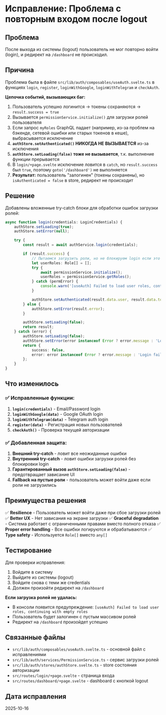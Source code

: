 # Исправление: Проблема с повторным входом после logout

## Проблема

После выхода из системы (logout) пользователь не мог повторно войти (login), и редирект на `/dashboard` не происходил.

## Причина

Проблема была в файле `src/lib/auth/composables/useAuth.svelte.ts` в функциях `login`, `register`, `loginWithGoogle`, `loginWithTelegram` и `checkAuth`.

**Цепочка событий, вызывающих баг:**

1. Пользователь успешно логинится → токены сохраняются → `result.success = true`
2. Вызывается `permissionService.initialize()` для загрузки ролей пользователя
3. Если запрос `myRoles` GraphQL падает (например, из-за проблем на бэкенде, сетевой ошибки или старых токенов в кеше), выбрасывается исключение
4. **`authStore.setAuthenticated()` НИКОГДА НЕ ВЫЗЫВАЕТСЯ** из-за исключения
5. **`authStore.setLoading(false)` тоже не вызывается**, т.к. выполнение функции прерывается
6. В `login/+page.svelte` исключение ловится в `catch`, но `result.success` был `true`, поэтому `goto('/dashboard')` не выполняется
7. **Результат:** пользователь "залогинен" (токены сохранены), но `isAuthenticated = false` в store, редирект не происходит

## Решение

Добавлены вложенные try-catch блоки для обработки ошибок загрузки ролей:

```typescript
async function login(credentials: LoginCredentials) {
    authStore.setLoading(true);
    authStore.setError(null);

    try {
        const result = await authService.login(credentials);

        if (result.success) {
            // Пытаемся загрузить роли, но не блокируем login если это не удалось
            let userRoles: Role[] = [];
            try {
                await permissionService.initialize();
                userRoles = permissionService.getRoles();
            } catch (permError) {
                console.warn('[useAuth] Failed to load user roles, continuing with empty roles:', permError);
            }

            authStore.setAuthenticated(result.data.user, result.data.tokens, userRoles);
        } else {
            authStore.setError(result.error);
        }

        authStore.setLoading(false);
        return result;
    } catch (error) {
        authStore.setLoading(false);
        authStore.setError(error instanceof Error ? error.message : 'Login failed');
        return {
            success: false,
            error: error instanceof Error ? error.message : 'Login failed'
        };
    }
}
```

## Что изменилось

### ✅ Исправленные функции:

1. **`login(credentials)`** - Email/Password login
2. **`loginWithGoogle(data)`** - Google OAuth login
3. **`loginWithTelegram(data)`** - Telegram auth login
4. **`register(data)`** - Регистрация новых пользователей
5. **`checkAuth()`** - Проверка текущей авторизации

### ✅ Добавленная защита:

1. **Внешний try-catch** - ловит все неожиданные ошибки
2. **Внутренний try-catch** - ловит ошибки загрузки ролей без блокировки login
3. **Гарантированный вызов `authStore.setLoading(false)`** - предотвращает зависание UI
4. **Fallback на пустые роли** - пользователь может войти даже если роли не загрузились

## Преимущества решения

✅ **Resilience** - Пользователь может войти даже при сбое загрузки ролей
✅ **Better UX** - Нет зависания на экране загрузки
✅ **Graceful degradation** - Система работает с ограниченными правами вместо полного отказа
✅ **Proper error handling** - Все ошибки логируются и обрабатываются
✅ **Type safety** - Используется `Role[]` вместо `any[]`

## Тестирование

Для проверки исправления:

1. Войдите в систему
2. Выйдите из системы (logout)
3. Войдите снова с теми же credentials
4. Должен произойти редирект на `/dashboard`

**Если загрузка ролей не удалась:**
- В консоли появится предупреждение: `[useAuth] Failed to load user roles, continuing with empty roles`
- Пользователь будет залогинен с пустым массивом ролей
- Редирект на `/dashboard` произойдет успешно

## Связанные файлы

- `src/lib/auth/composables/useAuth.svelte.ts` - основной файл с исправлениями
- `src/lib/auth/services/PermissionService.ts` - сервис загрузки ролей
- `src/lib/auth/stores/authStore.svelte.ts` - store состояния авторизации
- `src/routes/login/+page.svelte` - страница входа
- `src/routes/dashboard/+page.svelte` - dashboard с кнопкой logout

## Дата исправления

2025-10-16
